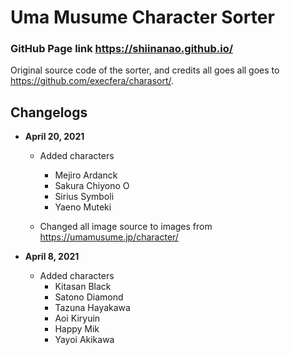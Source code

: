 # Uma Musume Character Sorter

### GitHub Page link https://shiinanao.github.io/
Original source code of the sorter, and credits all goes all goes to https://github.com/execfera/charasort/.

## Changelogs
* __April 20, 2021__ 
	* Added characters
		* Mejiro Ardanck 
		* Sakura Chiyono O
		* Sirius Symboli
		* Yaeno Muteki

	* Changed all image source to images from https://umamusume.jp/character/

* __April 8, 2021__ 
	* Added characters
		* Kitasan Black 
		* Satono Diamond
		* Tazuna Hayakawa
		* Aoi Kiryuin
		* Happy Mik
		* Yayoi Akikawa

